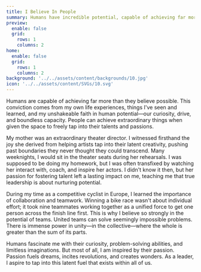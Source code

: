 ```yaml
---
title: I Believe In People
summary: Humans have incredible potential, capable of achieving far more than they realize. This belief is rooted in my experiences, from observing my mother, an inspiring theater director, nurture talent, to learning about the power of teamwork during my time as a competitive cyclist in Europe. Leadership, for me, is about creating environments where people can thrive, fostering their innate abilities. I am fascinated by human curiosity, imagination, and especially passion, which fuels dreams and drives extraordinary accomplishments. My goal as a leader is to unlock this potential in others.
preview:
  enable: false
  grid:
    rows: 1
    columns: 2
home:
  enable: false
  grid:
    rows: 1
    columns: 2
background: '../../assets/content/backgrounds/10.jpg'
icon: '../../assets/content/SVGs/10.svg'
---
```


Humans are capable of achieving far more than they believe possible. This conviction comes from my own life experiences, things I've seen and learned, and my unshakeable faith in human potential—our curiosity, drive, and boundless capacity. People can achieve extraordinary things when given the space to freely tap into their talents and passions.

My mother was an extraordinary theater director. I witnessed firsthand the joy she derived from helping artists tap into their latent creativity, pushing past boundaries they never thought they could transcend. Many weeknights, I would sit in the theater seats during her rehearsals. I was supposed to be doing my homework, but I was often transfixed by watching her interact with, coach, and inspire her actors. I didn't know it then, but her passion for fostering talent left a lasting impact on me, teaching me that true leadership is about nurturing potential.

During my time as a competitive cyclist in Europe, I learned the importance of collaboration and teamwork. Winning a bike race wasn't about individual effort; it took nine teammates working together as a unified force to get one person across the finish line first. This is why I believe so strongly in the potential of teams. United teams can solve seemingly impossible problems. There is immense power in unity—in the collective—where the whole is greater than the sum of its parts.

Humans fascinate me with their curiosity, problem-solving abilities, and limitless imaginations. But most of all, I am inspired by their passion. Passion fuels dreams, incites revolutions, and creates wonders. As a leader, I aspire to tap into this latent fuel that exists within all of us.
